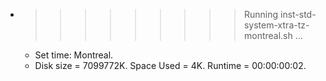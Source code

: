 * >>>>>>>>> Running inst-std-system-xtra-tz-montreal.sh ...
  * Set time: Montreal.
  * Disk size = 7099772K. Space Used = 4K. Runtime = 00:00:00:02.
